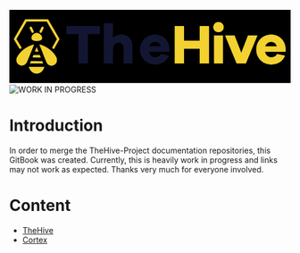 ![TheHive Logo](/assets/thehive-logo.png)
![WORK IN PROGRESS](https://img.shields.io/badge/Status-Work%20in%20Progress-yellow.svg)
# Introduction
In order to merge the TheHive-Project documentation repositories, this GitBook was created. Currently, this is heavily work in progress and links may not work as expected. Thanks very much for everyone involved.

# Content
- [TheHive](TheHive/README.md)
- [Cortex](Cortex/README.md)
